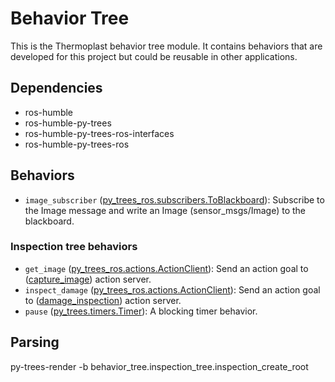 # Behavior Tree
This is the Thermoplast behavior tree module. It contains behaviors that are developed for this project but could be reusable in other applications.

## Dependencies
* ros-humble
* ros-humble-py-trees
* ros-humble-py-trees-ros-interfaces
* ros-humble-py-trees-ros

## Behaviors
* `image_subscriber` ([py_trees_ros.subscribers.ToBlackboard]): Subscribe to the Image message and write an Image (sensor_msgs/Image) to the blackboard.
### Inspection tree behaviors
* `get_image` ([py_trees_ros.actions.ActionClient]): Send an action goal to ([capture_image]) action server.
* `inspect_damage` ([py_trees_ros.actions.ActionClient]): Send an action goal to ([damage_inspection]) action server.
* `pause` ([py_trees.timers.Timer]): A blocking timer behavior.

## Parsing
py-trees-render -b behavior_tree.inspection_tree.inspection_create_root

<!-- links -->
[py_trees_ros.subscribers.ToBlackboard]: https://py-trees-ros.readthedocs.io/en/devel/modules.html#py_trees_ros.subscribers.ToBlackboard
[py_trees_ros.actions.ActionClient]: https://py-trees-ros.readthedocs.io/en/devel/modules.html#module-py_trees_ros.action_clients
[capture_image]: https://gitlab.tudelft.nl/samxl/projects/22ind01-rdm-thermoplast/damage_inspection/-/blob/ORTHO-161/Change_damage_inspection_service_to_an_action_server/damage_inspection_msgs/action/SaveImage.action?ref_type=heads
[damage_inspection]: https://gitlab.tudelft.nl/samxl/projects/22ind01-rdm-thermoplast/damage_inspection/-/blob/ORTHO-161/Change_damage_inspection_service_to_an_action_server/damage_inspection_msgs/action/DetectDamage.action?ref_type=heads
[py_trees.timers.Timer]: https://py-trees.readthedocs.io/en/release-2.2.x/modules.html#py_trees.timers.Timer